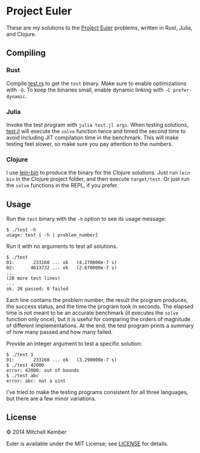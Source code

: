 # Project Euler

These are my solutions to the [Project Euler][1] problems, written in Rust, Julia, and Clojure.

[1]: http://projecteuler.net

## Compiling

### Rust

Compile [test.rs](rust/test.rs) to get the `test` binary. Make sure to enable optimizations with `-O`. To keep the binaries small, enable dynamic linking with `-C prefer-dynamic`.

### Julia

Invoke the test program with `julia test.jl args`. When testing solutions, [test.jl](julia/test.jl) will execute the `solve` function twice and timed the second time to avoid including JIT compilation time in the benchmark. This will make testing feel slower, so make sure you pay attention to the numbers.

### Clojure

I use [lein-bin](https://github.com/Raynes/lein-bin) to produce the binary for the Clojure solutions. Just run `lein bin` in the  Clojure project folder, and then execute `target/test`. Or just run the `solve` functions in the REPL, if you prefer.

## Usage

Run the `test` binary with the `-h` option to see its usage message:

	$ ./test -h
	usage: test [ -h | problem_number]

Run it with no arguments to test all solutions.

	$ ./test
	01:       233168 ... ok   (4.270000e-7 s)
	02:      4613732 ... ok   (2.670000e-7 s)
	...
	(20 more test lines)
	...
	ok. 20 passed; 0 failed

Each line contains the problem number, the result the program produces, the success status, and the time the program took in seconds. The elapsed time is not meant to be an accurate benchmark (it executes the `solve` function only once), but it is useful for comparing the orders of magnitude of different implementations. At the end, the test program prints a summary of how many passed and how many failed.

Provide an integer argument to test a specific solution:

	$ ./test 1
	01:       233168 ... ok   (3.290000e-7 s)
	$ ./test 42000
	error: 42000: out of bounds
	$ ./test abc
	error: abc: not a uint

I've tried to make the testing programs consistent for all three languages, but there are a few minor variations.

## License

© 2014 Mitchell Kember

Euler is available under the MIT License; see [LICENSE](LICENSE.md) for details.
